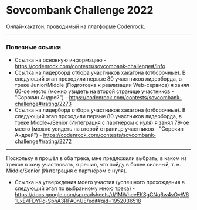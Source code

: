 # Sovcombank Challenge 2022
Онлай-хакатон, проводимый на платформе Codenrock.
- - -
### Полезные ссылки
- Ссылка на основную информацию - https://codenrock.com/contests/sovcombank-challenge#/info
- Ссылка на лидерборд отбора участников хакатона (отборочные). В следующий этап проходили первые 80 участников лидерборда, в треке Junior/Middle (Подготовка к реализации Web-сервиса) я занял 60-ое место (можно увидеть на второй странице участников - "Сорокин Андрей") - https://codenrock.com/contests/sovcombank-challenge#/rating/2273
- Ссылка на лидерборд отбора участников хакатона (отборочные). В следующий этап проходили первые 80 участников лидерборда, в треке Middle+/Senior (Интеграция с партнёром с нуля) я занял 79-ое место (можно увидеть на второй странице участников - "Сорокин Андрей") - https://codenrock.com/contests/sovcombank-challenge#/rating/2272
- - -
Поскольку я прошёл в оба трека, мне предложили выбрать, в каком из треков я хочу участвовать, я решил, что пойду в более сильный, т. е. Middle/Senior (Интеграция с партнёром с нуля).
- Ссылка на утверждения моего участия (успешного прохождения в следующий этап по выбранному мною трека) - https://docs.google.com/spreadsheets/d/1MWheeEKSgCNq6w4vOyW61LxE4FDYPq-SphA3RFA0nUE/edit#gid=1952036518
